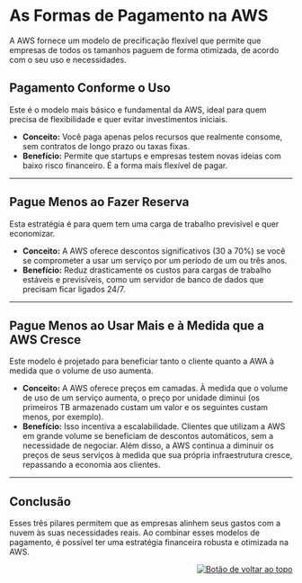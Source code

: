 <a id="top"></a>
# As Formas de Pagamento na AWS
A AWS fornece um modelo de precificação flexível que permite que empresas de todos os tamanhos paguem de forma otimizada, de acordo com o seu uso e necessidades.
## Pagamento Conforme o Uso
Este é o modelo mais básico e fundamental da AWS, ideal para quem precisa de flexibilidade e quer evitar investimentos iniciais.
* **Conceito:** Você paga apenas pelos recursos que realmente consome, sem contratos de longo prazo ou taxas fixas.
* **Benefício:** Permite que startups e empresas testem novas ideias com baixo risco financeiro. É a forma mais flexível de pagar.

---

## Pague Menos ao Fazer Reserva
Esta estratégia é para quem tem uma carga de trabalho previsível e quer economizar.
* **Conceito:** A AWS oferece descontos significativos (30 a 70%) se você se comprometer a usar um serviço por um período de um ou três anos.
* **Benefício:** Reduz drasticamente os custos para cargas de trabalho estáveis e previsíveis, como um servidor de banco de dados que precisam ficar ligados 24/7.

---

## Pague Menos ao Usar Mais e à Medida que a AWS Cresce
Este modelo é projetado para beneficiar tanto o cliente quanto a AWA à medida que o volume de uso aumenta.
* **Conceito:** A AWS oferece preços em camadas. À medida que o volume de uso de um serviço aumenta, o preço por unidade diminui (os primeiros TB armazenado custam um valor e os seguintes custam menos, por exemplo).
* **Benefício:** Isso incentiva a escalabilidade. Clientes que utilizam a AWS em grande volume se beneficiam de descontos automáticos, sem a necessidade de negociar. Além disso, a AWS continua a diminuir os preços de seus serviços à medida que sua própria infraestrutura cresce, repassando a economia aos clientes.

---

## Conclusão
Esses três pilares permitem que as empresas alinhem seus gastos com a nuvem às suas necessidades reais. Ao combinar esses modelos de pagamento, é possível ter uma estratégia financeira robusta e otimizada na AWS.
<div align="right">
  <a href="#top">
    <img src="https://img.shields.io/badge/-Voltar%20ao%20Topo-lightgrey?style=for-the-badge" alt="Botão de voltar ao topo">
  </a>
</div>